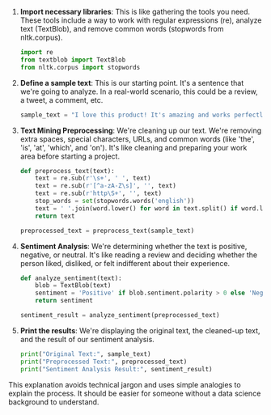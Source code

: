 1. **Import necessary libraries**: This is like gathering the tools you need. These tools include a way to work with regular expressions (re), analyze text (TextBlob), and remove common words (stopwords from nltk.corpus).

    ```python
    import re
    from textblob import TextBlob
    from nltk.corpus import stopwords
    ```

2. **Define a sample text**: This is our starting point. It's a sentence that we're going to analyze. In a real-world scenario, this could be a review, a tweet, a comment, etc.

    ```python
    sample_text = "I love this product! It's amazing and works perfectly."
    ```

3. **Text Mining Preprocessing**: We're cleaning up our text. We're removing extra spaces, special characters, URLs, and common words (like 'the', 'is', 'at', 'which', and 'on'). It's like cleaning and preparing your work area before starting a project.

    ```python
    def preprocess_text(text):
        text = re.sub(r'\s+', ' ', text)
        text = re.sub(r'[^a-zA-Z\s]', '', text)
        text = re.sub(r'http\S+', '', text)
        stop_words = set(stopwords.words('english'))
        text = ' '.join(word.lower() for word in text.split() if word.lower() not in stop_words)
        return text

    preprocessed_text = preprocess_text(sample_text)
    ```

4. **Sentiment Analysis**: We're determining whether the text is positive, negative, or neutral. It's like reading a review and deciding whether the person liked, disliked, or felt indifferent about their experience.

    ```python
    def analyze_sentiment(text):
        blob = TextBlob(text)
        sentiment = 'Positive' if blob.sentiment.polarity > 0 else 'Negative' if blob.sentiment.polarity < 0 else 'Neutral'
        return sentiment

    sentiment_result = analyze_sentiment(preprocessed_text)
    ```

5. **Print the results**: We're displaying the original text, the cleaned-up text, and the result of our sentiment analysis.

    ```python
    print("Original Text:", sample_text)
    print("Preprocessed Text:", preprocessed_text)
    print("Sentiment Analysis Result:", sentiment_result)
    ```

This explanation avoids technical jargon and uses simple analogies to explain the process. It should be easier for someone without a data science background to understand.
